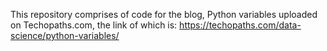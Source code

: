 This repository comprises of code for the blog, Python variables uploaded on Techopaths.com, the link of which is: https://techopaths.com/data-science/python-variables/
